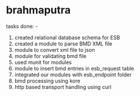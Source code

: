 # brahmaputra

tasks done: -

1) created relational database schema for ESB
2) created a module to parse BMD XML file
3) module to convert  xml file to json
4) module for validating bmd file
5) used munit for modules
6) module to insert bmd entries in esb_request table  
7) integrated our modules with esb_endpoint folder
8) bmd processing using kore
9) http based transport handling using curl
